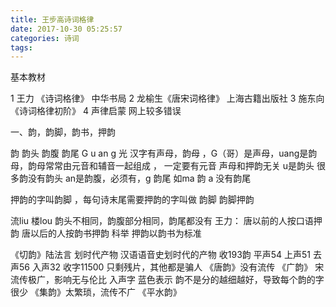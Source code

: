 ```yaml
---
title: 王步高诗词格律
date: 2017-10-30 05:25:57
categories: 诗词
tags:
---
```


基本教材

1 王力 《诗词格律》 中华书局
2 龙榆生《唐宋词格律》 上海古籍出版社
3 施东向 《诗词格律初阶》
4 声律启蒙 网上较多错误

一、韵，韵脚，韵书，押韵

韵
韵头 韵腹 韵尾
G u an g  光
汉字有声母，韵母 ，G（哥）是声母，uang是韵母，韵母常常由元音和辅音一起组成 ， 一定要有元音
声母和押韵无关
u是韵头 很多韵没有韵头 an是韵腹，必须有，g 韵尾 如ma  韵 a 没有韵尾

押韵的字叫韵脚 ，每句诗末尾需要押韵的字叫做 韵脚 韵脚押韵

流liu 楼lou   韵头不相同，韵腹部分相同，韵尾都没有
王力：
唐以前的人按口语押韵
唐以后的人按韵书押韵  科举 押韵以韵书为标准

《切韵》陆法言 划时代产物 汉语语音史划时代的产物 收193韵 平声54 上声51 去声56 入声32 收字11500 只剩残片，其他都是骗人
《唐韵》没有流传
《广韵》 宋 流传极广，影响无与伦比
入声字 蓝色表示
韵不是分的越细越好，导致每个韵的字很少
《集韵》太繁琐，流传不广
《平水韵》
